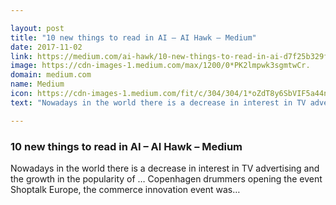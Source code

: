 ```yaml
---

layout: post
title: "10 new things to read in AI – AI Hawk – Medium"
date: 2017-11-02
link: https://medium.com/ai-hawk/10-new-things-to-read-in-ai-d7f25b329f5c?source=rss------machine_learning-5
image: https://cdn-images-1.medium.com/max/1200/0*PK2lmpwk3sgmtwCr.
domain: medium.com
name: Medium
icon: https://cdn-images-1.medium.com/fit/c/304/304/1*oZdT8y6SbVIF5a44nk80UQ.jpeg
text: "Nowadays in the world there is a decrease in interest in TV advertising and the growth in the popularity of … Copenhagen drummers opening the event Shoptalk Europe, the commerce innovation event was…"

---
```


### 10 new things to read in AI – AI Hawk – Medium

Nowadays in the world there is a decrease in interest in TV advertising and the growth in the popularity of … Copenhagen drummers opening the event Shoptalk Europe, the commerce innovation event was…